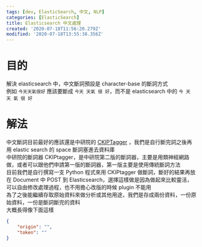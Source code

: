 ```yaml
---
tags: [dev, ElasticSearch, 中文, NLP]
categories: [ElasticSearch]
title: Elasticsearch 中文處理
created: '2020-07-18T11:56:20.279Z'
modified: '2020-07-18T13:55:38.356Z'
---
```


# 目的
解決 elasticsearch 中，中文斷詞預設是 character-base 的斷詞方式  
例如 `今天天氣很好` 應該要斷成 `今天 天氣 很 好`，而不是 elasticsearch 中的 `今 天 天 氣 很 好`  

# 解法
中文斷詞目前最好的應該還是中研院的 [CKIPTagger](https://github.com/ckiplab/ckiptagger) ，我們是自行斷完詞之後再用 elastic search 的 space 斷詞塞進去資料庫  
中研院的斷詞器 CKIPtagger，是中研院第二版的斷詞器，主要是用類神經網路做，或者可以跟他們申請第一版的斷詞器，第一版主要是使用傳統斷詞方法  
目前我們是自行撰寫一支 Python 程式來用 CKIPtagger 做斷詞，斷好的結果再放在 Document 中 POST 到 Elasticsearch，選擇這樣做是因為做起來比較靈活，可以自由修改處理過程，也不用擔心改版的時候 plugin 不能用  
為了之後能繼續存取原始資料來做分析或其他用途，我們是存成兩份資料，一份原始資料，一份是斷詞斷完的資料  
大概長得像下面這樣  
```json
{
    "origin": "",
    "token": ""
}
```
